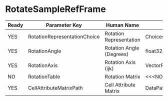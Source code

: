 # RotateSampleRefFrame #

| Ready | Parameter Key | Human Name | Parameter Type | Parameter Class |
|-------|---------------|------------|-----------------|----------------|
| YES | RotationRepresentationChoice | Rotation Representation | ChoicesParameter::ValueType | ChoicesParameter |
| YES | RotationAngle | Rotation Angle (Degrees) | float32 | Float32Parameter |
| YES | RotationAxis | Rotation Axis (ijk) | VectorFloat32Parameter::ValueType | VectorFloat32Parameter |
| NO | RotationTable | Rotation Matrix | <<<NOT_IMPLEMENTED>>> | DynamicTableFilterParameter |
| YES | CellAttributeMatrixPath | Cell Attribute Matrix | DataPath | DataGroupSelectionParameter |
